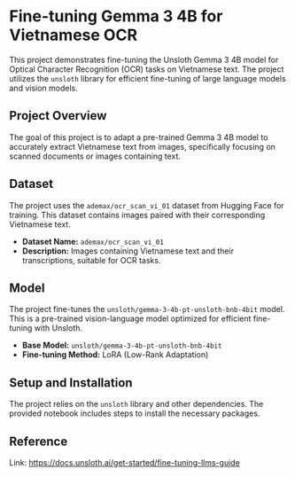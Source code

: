 # Fine-tuning Gemma 3 4B for Vietnamese OCR

This project demonstrates fine-tuning the Unsloth Gemma 3 4B model for Optical Character Recognition (OCR) tasks on Vietnamese text. The project utilizes the `unsloth` library for efficient fine-tuning of large language models and vision models.

## Project Overview

The goal of this project is to adapt a pre-trained Gemma 3 4B model to accurately extract Vietnamese text from images, specifically focusing on scanned documents or images containing text.

## Dataset

The project uses the `ademax/ocr_scan_vi_01` dataset from Hugging Face for training. This dataset contains images paired with their corresponding Vietnamese text.

- **Dataset Name:** `ademax/ocr_scan_vi_01`
- **Description:** Images containing Vietnamese text and their transcriptions, suitable for OCR tasks.

## Model

The project fine-tunes the `unsloth/gemma-3-4b-pt-unsloth-bnb-4bit` model. This is a pre-trained vision-language model optimized for efficient fine-tuning with Unsloth.

- **Base Model:** `unsloth/gemma-3-4b-pt-unsloth-bnb-4bit`
- **Fine-tuning Method:** LoRA (Low-Rank Adaptation)

## Setup and Installation

The project relies on the `unsloth` library and other dependencies. The provided notebook includes steps to install the necessary packages.

## Reference
Link: https://docs.unsloth.ai/get-started/fine-tuning-llms-guide
